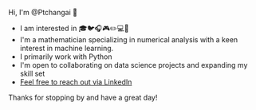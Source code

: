 Hi, I'm @Ptchangai 👋  

-  I am interested in 🎓🐦🎧🎮✏️💻🌱
-  I'm a mathematician specializing in numerical analysis with a keen interest in machine learning.
-  I primarily work with Python
-  I'm open to collaborating on data science projects and expanding my skill set
- [Feel free to reach out via LinkedIn](https://www.linkedin.com/in/ptchangai/)

Thanks for stopping by and have a great day!

<!---
Ptchangai/Ptchangai is a ✨ special ✨ repository because its `README.md` (this file) appears on your GitHub profile.
You can click the Preview link to take a look at your changes.
--->
